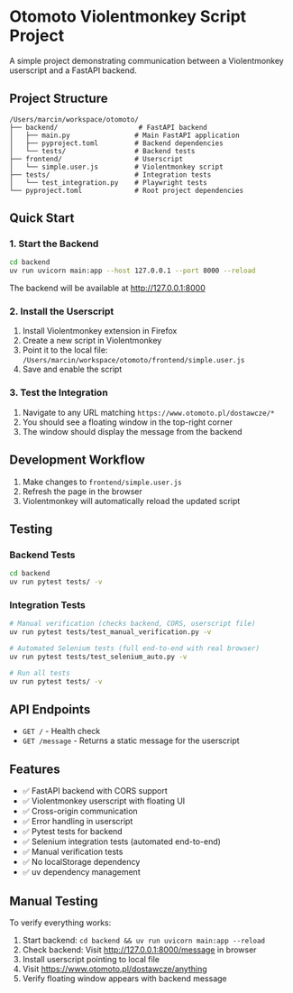 # Otomoto Violentmonkey Script Project

A simple project demonstrating communication between a Violentmonkey userscript and a FastAPI backend.

## Project Structure

```
/Users/marcin/workspace/otomoto/
├── backend/                    # FastAPI backend
│   ├── main.py                # Main FastAPI application
│   ├── pyproject.toml         # Backend dependencies
│   └── tests/                 # Backend tests
├── frontend/                  # Userscript
│   └── simple.user.js         # Violentmonkey script
├── tests/                     # Integration tests
│   └── test_integration.py    # Playwright tests
└── pyproject.toml             # Root project dependencies
```

## Quick Start

### 1. Start the Backend

```bash
cd backend
uv run uvicorn main:app --host 127.0.0.1 --port 8000 --reload
```

The backend will be available at http://127.0.0.1:8000

### 2. Install the Userscript

1. Install Violentmonkey extension in Firefox
2. Create a new script in Violentmonkey
3. Point it to the local file: `/Users/marcin/workspace/otomoto/frontend/simple.user.js`
4. Save and enable the script

### 3. Test the Integration

1. Navigate to any URL matching `https://www.otomoto.pl/dostawcze/*`
2. You should see a floating window in the top-right corner
3. The window should display the message from the backend

## Development Workflow

1. Make changes to `frontend/simple.user.js`
2. Refresh the page in the browser
3. Violentmonkey will automatically reload the updated script

## Testing

### Backend Tests
```bash
cd backend
uv run pytest tests/ -v
```

### Integration Tests
```bash
# Manual verification (checks backend, CORS, userscript file)
uv run pytest tests/test_manual_verification.py -v

# Automated Selenium tests (full end-to-end with real browser)
uv run pytest tests/test_selenium_auto.py -v

# Run all tests
uv run pytest tests/ -v
```

## API Endpoints

- `GET /` - Health check
- `GET /message` - Returns a static message for the userscript

## Features

- ✅ FastAPI backend with CORS support
- ✅ Violentmonkey userscript with floating UI
- ✅ Cross-origin communication
- ✅ Error handling in userscript
- ✅ Pytest tests for backend
- ✅ Selenium integration tests (automated end-to-end)
- ✅ Manual verification tests
- ✅ No localStorage dependency
- ✅ uv dependency management

## Manual Testing

To verify everything works:

1. Start backend: `cd backend && uv run uvicorn main:app --reload`
2. Check backend: Visit http://127.0.0.1:8000/message in browser
3. Install userscript pointing to local file
4. Visit https://www.otomoto.pl/dostawcze/anything
5. Verify floating window appears with backend message